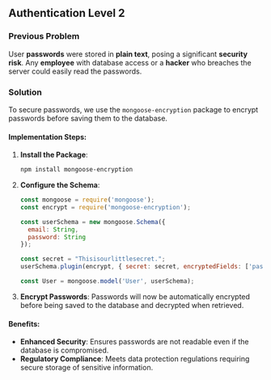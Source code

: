 ## Authentication Level 2

### Previous Problem

User **passwords** were stored in **plain text**, posing a significant **security risk**. Any **employee** with database access or a **hacker** who breaches the server could easily read the passwords.

### Solution

To secure passwords, we use the `mongoose-encryption` package to encrypt passwords before saving them to the database.

#### Implementation Steps:

1. **Install the Package**:
   ```bash
   npm install mongoose-encryption
   ```

2. **Configure the Schema**:
   ```javascript
   const mongoose = require('mongoose');
   const encrypt = require('mongoose-encryption');

   const userSchema = new mongoose.Schema({
     email: String,
     password: String
   });

   const secret = "Thisisourlittlesecret.";
   userSchema.plugin(encrypt, { secret: secret, encryptedFields: ['password'] });

   const User = mongoose.model('User', userSchema);
   ```

3. **Encrypt Passwords**:
   Passwords will now be automatically encrypted before being saved to the database and decrypted when retrieved.

#### Benefits:

- **Enhanced Security**: Ensures passwords are not readable even if the database is compromised.
- **Regulatory Compliance**: Meets data protection regulations requiring secure storage of sensitive information.
